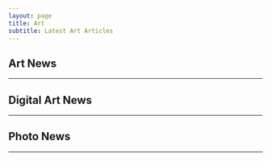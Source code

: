 ```yaml
---
layout: page
title: Art
subtitle: Latest Art Articles
---
```


<!-- publish0x art tags articles -->
<h2>Art News</h2><hr/>
<script src="https://www.publish0x.com/widget/code"></script><publish0x-posts-widget aff="4zbqpvkapr" posts-number="9" content-type="tag" content-ids="452,2004,3683"></publish0x-posts-widget>

<!-- publish0x digital art tags articles -->
<h2>Digital Art News</h2><hr/>
<script src="https://www.publish0x.com/widget/code"></script><publish0x-posts-widget aff="4zbqpvkapr" posts-number="9" content-type="tag" content-ids="2394,5338"></publish0x-posts-widget>

<!-- publish0x photo articles -->
<h2>Photo News</h2><hr/>
<script src="https://www.publish0x.com/widget/code"></script><publish0x-posts-widget aff="4zbqpvkapr" posts-number="9" content-type="tag" content-ids="851,119,4371"></publish0x-posts-widget>
